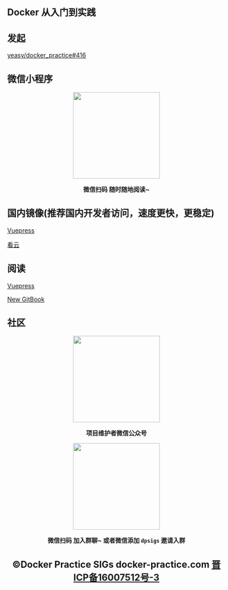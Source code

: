 ## Docker 从入门到实践

## 发起

[yeasy/docker_practice#416](https://github.com/yeasy/docker_practice/issues/416)

## 微信小程序

<p align="center">
<img width="200" src="https://yewm28.coding-pages.com/49682252-3ac4c500-faec-11e8-86ab-eafe0139be6b.jpg">
</p>

<p align="center"><strong>微信扫码 随时随地阅读~</strong></p>


## 国内镜像(推荐国内开发者访问，速度更快，更稳定)

[Vuepress](https://vuepress.mirror.docker-practice.com)

[看云](https://www.kancloud.cn/docker_practice/docker_practice)

## 阅读

[Vuepress](https://vuepress.docker-practice.com)

[New GitBook](https://gitbook.docker-practice.com)

## 社区

<p align="center">
<img width="200" src="https://yewm28.coding-pages.com/46847944-84a96b80-ce19-11e8-9f0c-ec84b2ac463e.jpg">
</p>

<p align="center"><strong>项目维护者微信公众号</strong></p>

<p align="center">
<img width="200" src="https://yewm28.coding-pages.com/wechat.jpg">
</p>

<p align="center"><strong>微信扫码 加入群聊~ 或者微信添加 <code>dpsigs</code> 邀请入群</strong></p>


<h2 align="center">©Docker Practice SIGs docker-practice.com <a href="http://www.beian.miit.gov.cn/"><strong>晋ICP备16007512号-3</strong></a></h2>
